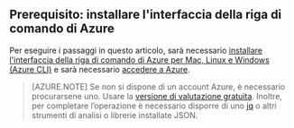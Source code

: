 ## Prerequisito: installare l'interfaccia della riga di comando di Azure

Per eseguire i passaggi in questo articolo, sarà necessario [installare l'interfaccia della riga di comando di Azure per Mac, Linux e Windows (Azure CLI)](..\articles\xplat-cli-install.md) e sarà necessario [accedere a Azure](..\articles\xplat-cli-connect.md).

> [AZURE.NOTE] Se non si dispone di un account Azure, è necessario procurarsene uno. Usare la [versione di valutazione gratuita](..\articles\active-directory\sign-up-organization.md). Inoltre, per completare l’operazione è necessario disporre di uno [jq](https://stedolan.github.io/jq/) o altri strumenti di analisi o librerie installate JSON.

<!---HONumber=AcomDC_0323_2016-->